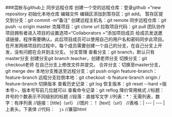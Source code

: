 ###混帐与github上
同步远程仓库
创建一个空的远程仓库：登录github =“new repository
初始化本地仓库
编辑文件
编辑区添加到暂存区：git add。
暂存区提交到分支：git commit -m“备注”
创建远程主机名：git remote
同步远程仓库：git push -u origin master
克隆项目：git clone url
拉取项目代码：git pull
团队协作
项目拥有者进入项目的设置选项=“Collaborators =”添加项目成员
给成员发送邀请链接，程序需要确认。此后项目成员可以使用自己的用户名和密码同步此项目。
在开发网络项目的过程中，每个成员需要创建一个自己的分支，在自己分支上开发，没有问题在合并到主分支。
分支管理
查看分支：git branch，默认只有master分支
创建分支git branch teacher，创建老师分支
切换分支：git checkout老师
在自己分支上修改文件并提交。
合并分支：切换至master分支，git merge dev
本地分支推送至远程分支：git push origin feature-branch：feature-branch
远程分支拉倒本地：git checkout -b feature-branch origin / feature-branch
切换版本
查看历史记录：git log
恢复版本：git reset --hard <版本号>，版本号写前几位就可以
查看命令记录：git reflog
降价常用格式
//标题：井号的个数表示不同级别的标题
//段落：直接写文字
//列表：*：无需列表，数字：有序列表
//链接：[title]（url）
//图片：！ [text]（url）
//表格：| --- | --- |上表头，下表体
//代码：``` 
js``` //兼容html